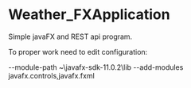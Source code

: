 # Weather_FXApplication

Simple javaFX and REST api program.

To proper work need to edit configuration:

--module-path
~\javafx-sdk-11.0.2\lib
--add-modules
javafx.controls,javafx.fxml
